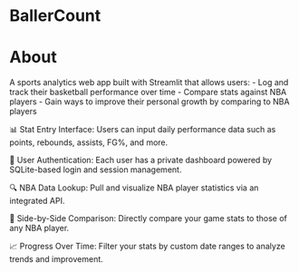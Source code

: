 # BallerCount 

# About 
A sports analytics web app built with Streamlit that allows users:
        - Log and track their basketball performance over time
        - Compare stats against NBA players
        - Gain ways to improve their personal growth by comparing to NBA players



📊 Stat Entry Interface: Users can input daily performance data such as points, rebounds, assists, FG%, and more.

🔐 User Authentication: Each user has a private dashboard powered by SQLite-based login and session management.

🔍 NBA Data Lookup: Pull and visualize NBA player statistics via an integrated API.

🔁 Side-by-Side Comparison: Directly compare your game stats to those of any NBA player.

📈 Progress Over Time: Filter your stats by custom date ranges to analyze trends and improvement.

